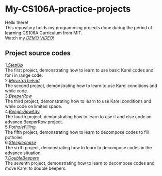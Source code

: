 # My-CS106A-practice-projects
Hello there!\
This repository holds my programming projects done during the period of learning CS106A Curriculum from MIT.\
Watch my *[DEMO VIDEO!](https://drive.google.com/file/d/1RHl00iaFgysXhCGObe7hZJ7Z6RssImYE/view?usp=sharing)*
## Project source codes
1.*[StepUp](https://github.com/Kuei1116/My-CS106A-practice-projects/blob/main/My%20CS106A%20practice%20projects/StepUp.py)*\
The first project, demonstrating how to learn to use basic Karel codes and for i in range code.\
2.*[MoveToTheEnd](https:/github.com/Kuei1116/My-CS106A-practice-projects/blob/main/My%20CS106A%20practice%20projects/MoveToTheEnd.py)*\
The second project, demonstrating how to learn to use Karel conditions and while code.\
3.*[BeeperRow](https://github.com/Kuei1116/My-CS106A-practice-projects/blob/main/My%20CS106A%20practice%20projects/BeeperRow.py)*\
The third project, demonstrating how to learn to use Karel conditions and while code on limited space.\
4.*[BeeperRowAdv](https://github.com/Kuei1116/My-CS106A-practice-projects/blob/main/My%20CS106A%20practice%20projects/BeeperRowAdv.py)*\
The fourth project, demonstrating how to learn to use if and else code on advance BeeperRow project.\
5.*[PotholeFilling](https://github.com/Kuei1116/My-CS106A-practice-projects/blob/main/My%20CS106A%20practice%20projects/PotholeFilling.py)*\
The fifth project, demonstrating how to learn to decompose codes to fill potholes.\
6.*[Steeplechase](https://github.com/Kuei1116/My-CS106A-practice-projects/blob/main/My%20CS106A%20practice%20projects/Steeplechase.py)*\
The sixth project, demonstrating how to learn to decompose codes in the advance situation.\
7.*[DoubleBeepers](https://github.com/Kuei1116/My-CS106A-practice-projects/blob/main/My%20CS106A%20practice%20projects/DoubleBeepers.py)*\
The seventh project, demonstrating how to learn to decompose codes and move Karel to double beepers.
